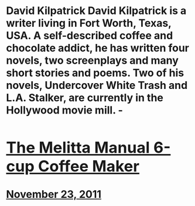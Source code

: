 # David Kilpatrick David Kilpatrick is a writer living in Fort Worth, Texas, USA. A self-described coffee and chocolate addict, he has written four novels, two screenplays and many short stories and poems. Two of his novels, Undercover White Trash and L.A. Stalker, are currently in the Hollywood movie mill. - [<h2>The Melitta Manual 6-cup Coffee Maker</h2>November 23, 2011](https://ineedcoffee.com/the-melitta-manual-6-cup-coffee-maker/)